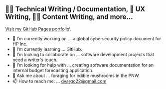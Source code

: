 ## 👨‍💻 Technical Writing / Documentation, 📲 UX Writing, ✍🏼 Content Writing, and more...

[Visit my GitHub Pages portfolio](dvargo22.github.io)\\

- 🔭 I’m currently working on ... a global cybersecurity policy document for HP Inc. 
- 🌱 I’m currently learning ... GitHub. 
- 👯 I’m looking to collaborate on ... software development projects that need a writer's touch. 
- 🤔 I’m looking for help with ... creating software documentation for an internal budget forecasting application. 
- 💬 Ask me about ... foraging for edible mushrooms in the PNW.
- 📫 How to reach me: ... <dvargo22@gmail.com>
